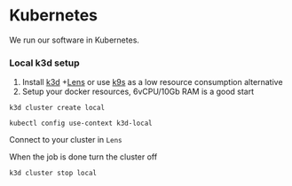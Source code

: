 # Kubernetes
We run our software in Kubernetes.

### Local k3d setup

1. Install [k3d](https://k3d.io/v5.4.3/) +[Lens](https://k8slens.dev/) or use [k9s](https://k9scli.io/topics/install/) as a low resource consumption alternative  
2. Setup your docker resources, 6vCPU/10Gb RAM is a good start
```
k3d cluster create local
```
```
kubectl config use-context k3d-local
```

Connect to your cluster in `Lens`

When the job is done turn the cluster off
```
k3d cluster stop local
```